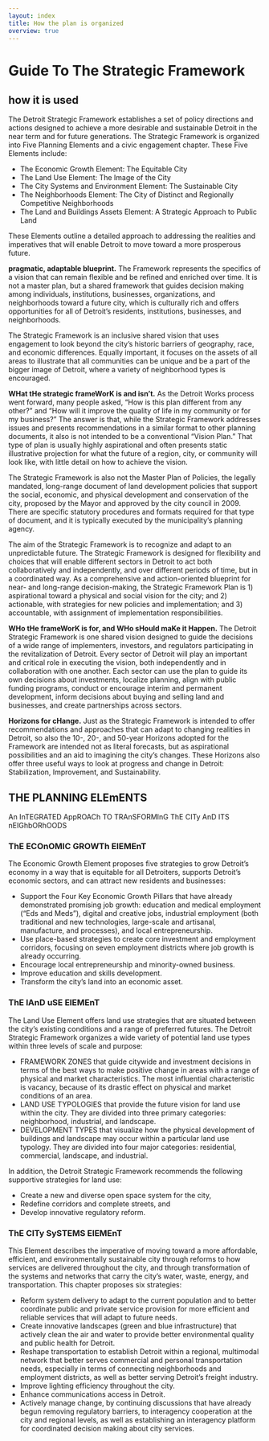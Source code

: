 ```yaml
---
layout: index
title: How the plan is organized
overview: true
---
```


<hgroup>
	<h1>Guide To The Strategic Framework</h1>
	<h2>how it is used</h2>
</hgroup>

<p>The Detroit Strategic Framework establishes a set of policy directions and actions designed to achieve a more desirable and sustainable Detroit in the near term and for future generations. The Strategic Framework is organized into Five Planning Elements and a civic engagement chapter. These Five Elements include:</p>

<ul>
	<li>The Economic Growth Element: The Equitable City</li>
	<li>The Land Use Element: The Image of the City</li>
	<li>The City Systems and Environment Element: The Sustainable City</li>
	<li>The Neighborhoods Element: The City of Distinct and Regionally Competitive Neighborhoods</li>
	<li>The Land and Buildings Assets Element: A Strategic Approach to Public Land</li>
</ul>

<p>These Elements outline a detailed approach to addressing the realities and
imperatives that will enable Detroit to move toward a more prosperous future.</p>

<p><strong>pragmatic, adaptable blueprint.</strong> The Framework represents the specifics of a vision that can remain flexible and be refined and enriched over time. It is not a master plan, but a shared framework that guides decision making among individuals, institutions, businesses, organizations, and neighborhoods toward a future city, which is culturally rich and offers opportunities for all of Detroit’s residents, institutions, businesses, and neighborhoods.</p>

<p>The Strategic Framework is an inclusive shared vision that uses engagement to look beyond the city’s historic barriers of geography, race, and economic differences. Equally important, it focuses on the assets of all areas to illustrate that all communities can be unique and be a part of the bigger image of Detroit, where a variety of neighborhood types is encouraged.</p>

<p><strong>WHat tHe strategic frameWorK is and isn’t.</strong> As the Detroit Works process went forward, many people asked, “How is this plan different from any other?” and “How will it improve the quality of life in my community or for my business?” The answer is that, while the Strategic Framework addresses issues and presents recommendations in a similar format to other planning documents, it also is not intended to be a conventional “Vision Plan.” That type of plan is usually highly aspirational and often presents static illustrative projection for what the future of a region, city, or community will look like, with little detail on how to achieve the vision.</p>

<p>The Strategic Framework is also not the Master Plan of Policies, the legally mandated, long-range document of land development policies that support the social, economic, and physical development and conservation of the city, proposed by the Mayor and approved by the city council in 2009. There are specific statutory procedures and formats required for that type of document, and it is typically executed by the municipality’s planning agency.</p>

<p>The aim of the Strategic Framework is to recognize and adapt to an unpredictable future. The Strategic Framework is designed for flexibility and choices that will enable different sectors in Detroit to act both collaboratively and independently, and over different periods of time, but in a coordinated way. As a comprehensive and action-oriented blueprint for near- and long-range decision-making, the Strategic Framework Plan is 1) aspirational toward a physical and social vision for the city; and 2) actionable, with strategies for new policies and implementation; and 3) accountable, with assignment of implementation responsibilities.</p>

<p><strong>WHo tHe frameWorK is for, and WHo sHould maKe it Happen.</strong> The Detroit Strategic Framework is one shared vision designed to guide the decisions of a wide range of implementers, investors, and regulators participating in the revitalization of Detroit. Every sector of Detroit will play an important and critical role in executing the vision, both independently and in collaboration with one another. Each sector can use the plan to guide its own decisions about investments, localize planning, align with public funding programs, conduct or encourage interim and permanent development, inform decisions about buying and selling land and businesses, and create partnerships across sectors.</p>

<p><strong>Horizons for cHange.</strong> Just as the Strategic Framework is intended to offer recommendations and approaches that can adapt to changing realities in Detroit, so also the 10-, 20-, and 50-year Horizons adopted for the Framework are intended not as literal forecasts, but as aspirational possibilities and an aid to imagining the city’s changes. These Horizons also offer three useful ways to look at progress and change in Detroit: Stabilization, Improvement, and Sustainability.</p>

<h2>THE PLANNING ELEmENTS</h2>
<p>An InTEGRATED AppROACh TO TRAnSFORMInG ThE CITy AnD ITS nEIGhbORhOODS</p>

<h3>ThE ECOnOMIC GROWTh ElEMEnT</h3>

<p>The Economic Growth Element proposes five strategies to grow Detroit’s economy in a way that is equitable for all Detroiters, supports Detroit’s economic sectors, and can attract new residents and businesses:</p>

<ul>
	<li>Support the Four Key Economic Growth Pillars that have already demonstrated promising job growth: education and medical employment (“Eds and Meds”), digital and creative jobs, industrial employment (both traditional and new technologies, large-scale and artisanal, manufacture, and processes), and local entrepreneurship.</li>
	<li>Use place-based strategies to create core investment and employment corridors, focusing on seven employment districts where job growth is already occurring.</li>
	<li>Encourage local entrepreneurship and minority-owned business.</li>
	<li>Improve education and skills development.</li>
	<li>Transform the city’s land into an economic asset.</li>
</ul>

<h3>ThE lAnD uSE ElEMEnT</h3>

<p>The Land Use Element offers land use strategies that are situated between the city’s existing conditions and a range of preferred futures. The Detroit Strategic Framework organizes a wide variety of potential land use types within three levels of scale and purpose:</p>

<ul>
	<li>FRAMEWORK ZONES that guide citywide and investment decisions in terms of the best ways to make positive change in areas with a range of physical and market characteristics. The most influential characteristic is vacancy, because of its drastic effect on physical and market conditions of an area.</li>
	<li>LAND USE TYPOLOGIES that provide the future vision for land use within the city. They are divided into three primary categories: neighborhood, industrial, and landscape.</li>
	<li>DEVELOPMENT TYPES that visualize how
the physical development of buildings and landscape may occur within a particular land use typology. They are divided into four major categories: residential, commercial, landscape, and industrial.</li>
</ul>

<p>In addition, the Detroit Strategic Framework recommends the following supportive strategies for land use:</p>

<ul>
	<li>Create a new and diverse open space system for the city,</li>
	<li>Redefine corridors and complete streets, and</li>
	<li>Develop innovative regulatory reform.</li>
</ul>

<h3>ThE CITy SySTEMS ElEMEnT</h3>

<p>This Element describes the imperative of moving toward a more affordable, efficient, and environmentally sustainable city through reforms to how services are delivered throughout the city, and through transformation of the systems and networks that carry the city’s water, waste, energy, and transportation. This chapter proposes six strategies:</p>

<ul>
<li>Reform system delivery to adapt to the current population and to better coordinate public and private service provision for more efficient and reliable services that will adapt to future needs.</li>
<li>Create innovative landscapes (green and blue infrastructure) that actively clean the air and water to provide better environmental quality and public health for Detroit.</li>
<li>Reshape transportation to establish Detroit within a regional, multimodal network that better serves commercial and personal transportation needs, especially in terms of connecting neighborhoods and employment districts, as well as better serving Detroit’s freight industry.</li>
<li>Improve lighting efficiency throughout the city.</li>
<li>Enhance communications access in Detroit.</li>
<li>Actively manage change, by continuing discussions that have already begun removing regulatory barriers, to interagency cooperation at the city and regional levels, as well as establishing an interagency platform for coordinated decision making about city services.</li>
</ul>























































































